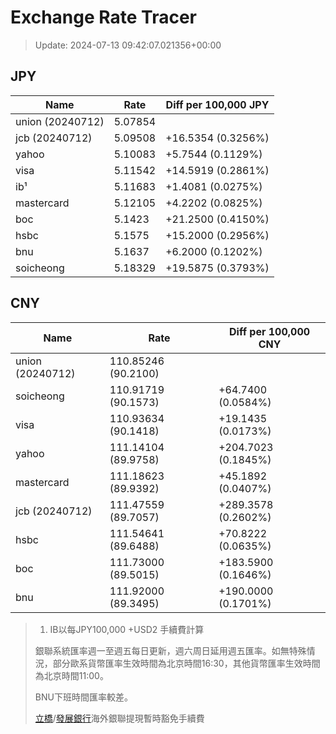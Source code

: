# Exchange Rate Tracer

> Update: 2024-07-13 09:42:07.021356+00:00

## JPY

| Name             |    Rate | Diff per 100,000 JPY   |
|------------------|---------|------------------------|
| union (20240712) | 5.07854 |                        |
| jcb (20240712)   | 5.09508 | +16.5354 (0.3256%)     |
| yahoo            | 5.10083 | +5.7544 (0.1129%)      |
| visa             | 5.11542 | +14.5919 (0.2861%)     |
| ib¹              | 5.11683 | +1.4081 (0.0275%)      |
| mastercard       | 5.12105 | +4.2202 (0.0825%)      |
| boc              | 5.1423  | +21.2500 (0.4150%)     |
| hsbc             | 5.1575  | +15.2000 (0.2956%)     |
| bnu              | 5.1637  | +6.2000 (0.1202%)      |
| soicheong        | 5.18329 | +19.5875 (0.3793%)     |

## CNY

| Name             | Rate                | Diff per 100,000 CNY   |
|------------------|---------------------|------------------------|
| union (20240712) | 110.85246	(90.2100) |                        |
| soicheong        | 110.91719	(90.1573) | +64.7400 (0.0584%)     |
| visa             | 110.93634	(90.1418) | +19.1435 (0.0173%)     |
| yahoo            | 111.14104	(89.9758) | +204.7023 (0.1845%)    |
| mastercard       | 111.18623	(89.9392) | +45.1892 (0.0407%)     |
| jcb (20240712)   | 111.47559	(89.7057) | +289.3578 (0.2602%)    |
| hsbc             | 111.54641	(89.6488) | +70.8222 (0.0635%)     |
| boc              | 111.73000	(89.5015) | +183.5900 (0.1646%)    |
| bnu              | 111.92000	(89.3495) | +190.0000 (0.1701%)    |


> 1. IB以每JPY100,000 +USD2 手續費計算
>
> 銀聯系統匯率週一至週五每日更新，週六周日延用週五匯率。如無特殊情況，部分歐系貨幣匯率生效時間為北京時間16:30，其他貨幣匯率生效時間為北京時間11:00。
>
> BNU下班時間匯率較差。
>
> [立橋](https://www.wlbank.com.mo/uploads/ueditor/file/20181211/1544536513900230.pdf)/[發展銀行](https://www.mdb.com.mo/Service_Charges_20230728.pdf)海外銀聯提現暫時豁免手續費

